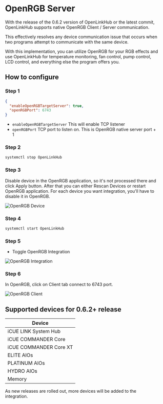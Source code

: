 # OpenRGB Server
With the release of the 0.6.2 version of OpenLinkHub or the latest commit, OpenLinkHub supports native OpenRGB Client / Server communication.

This effectively resolves any device communication issue that occurs when two programs attempt to communicate with the same device. 

With this implementation, you can utilize OpenRGB for your RGB effects and use OpenLinkHub for temperature monitoring, fan control, pump control, LCD control, and everything else the program offers you. 

## How to configure
### Step 1
```json
{
  "enableOpenRGBTargetServer": true,
  "openRGBPort": 6743
}
```

- `enableOpenRGBTargetServer` This will enable TCP listener
- `openRGBPort` TCP port to listen on. This is OpenRGB native server port + 1

### Step 2
```bash
systemctl stop OpenLinkHub
```

### Step 3
Disable device in the OpenRGB application, so it's not processed there and click Apply button. After that you can either Rescan Devices or restart OpenRGB application. 
For each device you want integration, you'll have to disable it in OpenRGB. 

![OpenRGB Device](https://github.com/jurkovic-nikola/OpenLinkHub/blob/main/static/img/openrgb-device.png?raw=true)

### Step 4
```bash
systemctl start OpenLinkHub
```

### Step 5
- Toggle OpenRGB Integration

![OpenRGB Integration](https://github.com/jurkovic-nikola/OpenLinkHub/blob/main/static/img/openrgb.png?raw=true)

### Step 6
In OpenRGB, click on Client tab connect to 6743 port. 

![OpenRGB Client](https://github.com/jurkovic-nikola/OpenLinkHub/blob/main/static/img/openrgb-client.png?raw=true)

## Supported devices for 0.6.2+ release
| Device                 |
|------------------------|
| iCUE LINK System Hub   | 
| iCUE COMMANDER Core    |
| iCUE COMMANDER Core XT |
| ELITE AIOs             |
| PLATINUM AIOs          |
| HYDRO AIOs             |
| Memory                 |

As new releases are rolled out, more devices will be added to the integration.